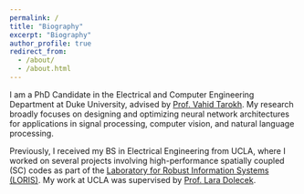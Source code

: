 ```yaml
---
permalink: /
title: "Biography"
excerpt: "Biography"
author_profile: true
redirect_from: 
  - /about/
  - /about.html
---
```


I am a PhD Candidate in the Electrical and Computer Engineering Department at Duke University, advised by [Prof. Vahid Tarokh](https://ece.duke.edu/faculty/vahid-tarokh). My research broadly focuses on designing and optimizing neural network architectures for applications in signal processing, computer vision, and natural language processing.

Previously, I received my BS in Electrical Engineering from UCLA, where I worked on several projects involving high-performance spatially coupled (SC) codes as part of the [Laboratory for Robust Information Systems (LORIS)](https://loris.seas.ucla.edu/). My work at UCLA was supervised by [Prof. Lara Dolecek](https://samueli.ucla.edu/people/lara-dolecek/).
